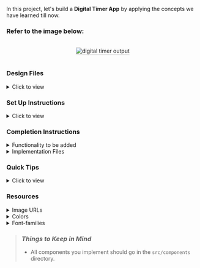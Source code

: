In this project, let's build a **Digital Timer App** by applying the concepts we have learned till now.

### Refer to the image below:

<br/>
<div style="text-align: center;">
    <img src="https://assets.ccbp.in/frontend/content/react-js/digital-timer-output.gif" alt="digital timer output" style="max-width:70%;box-shadow:0 2.8px 2.2px rgba(0, 0, 0, 0.12)" />
</div>
<br/>

### Design Files

<details>
<summary>Click to view</summary>

- [Extra Small (Size < 576px), Small (Size >= 576px)](https://assets.ccbp.in/frontend/content/react-js/digital-timer-sm-output.png)
- [Medium (Size >= 768px), Large (Size >= 992px) and Extra Large (Size >= 1200px)](https://assets.ccbp.in/frontend/content/react-js/digital-timer-lg-output.png)

</details>

### Set Up Instructions

<details>
<summary>Click to view</summary>

- Download dependencies by running `npm install`
- Start up the app using `npm start`
</details>

### Completion Instructions

<details>
<summary>Functionality to be added</summary>
<br/>

The app must have the following functionalities

- The default timer limit value should be 25 minutes
- When the **Start** button is clicked,
  - The **Start** text should change to **Pause** text
  - The **play icon** should be replaced by **pause icon**
  - The **Timer** status should change to **Running**
  - The **Timer** should start running backwards from the timer limit value set
  - If the **Timer** has been paused after starting, it should resume from where it was paused
  - Both the **Plus** and **Minus** buttons should be disabled
- When the **Pause** button is clicked,
  - The **Pause** text should change to **Start** text
  - The **pause icon** should be replaced by **play icon**
  - The **Timer** should stop running backwards
  - The **Timer** status should change to **Paused**
  - Both the **Plus** and **Minus** buttons should be disabled
- When the button with the **Plus** symbol is clicked,
  - The timer limit value should be incremented by one minute
  - The **Timer** should display time with the increased timer limit value
- When the button with the **Minus** symbol is clicked,
  - The timer limit value should be decremented by one minute
  - The **Timer** should display time with the decreased timer limit value
- When the timer limit value is modified by clicking the **Plus** or **Minus** button and the **Start** button is clicked, then the **Timer** should start with the modified timer value
- When the **Timer** ends (displays **00:00**)
  - The **Pause** text should change to **Start** text
  - The **pause icon** should be replaced by **play icon**
  - The **Timer** should stop running backwards
  - The **Timer** status should change to **Paused**
- After completion of **Timer**, when the **Start** button is clicked,
  - The **Start** text should change to **Pause** text
  - The **play icon** should be replaced by **pause icon**
  - The **Timer** should start running backwards from the current timer limit value.
  - The **Timer** status should change to **Running**
- When the **Reset** button is clicked, then
  - The **Pause** text should change to **Start** text
  - The **pause icon** should be replaced by **play icon**
  - The **Timer** should stop running backwards
  - The **Timer** status should change to **Paused**
  - Initial **Timer** limit value should be displayed
  - Both the **Plus** and **Minus** buttons should be enabled

</details>

<details>
<summary>Implementation Files</summary>
<br/>

Use these files to complete the implementation:

- `src/components/DigitalTimer/index.js`
- `src/components/DigitalTimer/index.css`
</details>

### Quick Tips

<details>
<summary>Click to view</summary>
<br>

- You can use the `box-shadow` CSS property to apply the box-shadow effect to containers

  ```
    box-shadow: 0px 4px 16px 0px #bfbfbf;
  ```

  <br/>
  <img src="https://assets.ccbp.in/frontend/content/react-js/box-shadow-img.png" alt="box shadow" style="width:200px" />

- You can use `Math.floor()` function that returns the **largest integer less than or equal to a given number**

  ```js
  console.log(Math.floor(5.95)); // output: 5
  ```

- You can use the `background-position` CSS property to set the starting position of a background image
  ```
  background-position: center;
  ```

</details>

### Resources

<details>
<summary>Image URLs</summary>

- [https://assets.ccbp.in/frontend/react-js/digital-timer-elapsed-bg.png](https://assets.ccbp.in/frontend/react-js/digital-timer-elapsed-bg.png)
- [https://assets.ccbp.in/frontend/react-js/play-icon-img.png](https://assets.ccbp.in/frontend/react-js/play-icon-img.png) alt should be **play icon**
- [https://assets.ccbp.in/frontend/react-js/pause-icon-img.png](https://assets.ccbp.in/frontend/react-js/pause-icon-img.png) alt should be **pause icon**
- [https://assets.ccbp.in/frontend/react-js/reset-icon-img.png](https://assets.ccbp.in/frontend/react-js/reset-icon-img.png) alt should be **reset icon**

</details>

<details>
<summary>Colors</summary>

<br/>

<div style="background-color: #ffffff ; width: 150px; padding: 10px; color: black">Hex: #ffffff</div>
<div style="background-color: #cffcf1 ; width: 150px; padding: 10px; color: black">Hex: #cffcf1</div>
<div style="background-color: #1e293b ; width: 150px; padding: 10px; color: white">Hex: #1e293b</div>
<div style="background-color: #0f172a ; width: 150px; padding: 10px; color: white">Hex: #0f172a</div>
<div style="background-color: #defafe ; width: 150px; padding: 10px; color: black">Hex: #defafe</div>
<div style="background-color: #00d9f5 ; width: 150px; padding: 10px; color: white">Hex: #00d9f5</div>

</details>

<details>
<summary>Font-families</summary>

- Roboto

</details>

> ### _Things to Keep in Mind_
>
> - All components you implement should go in the `src/components` directory.
